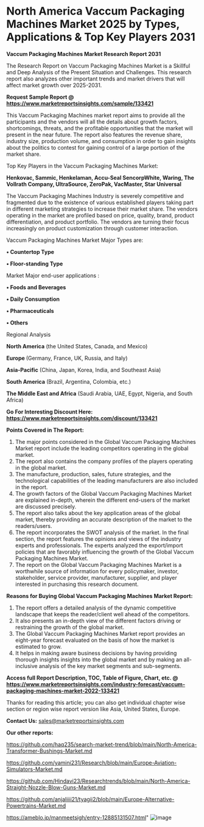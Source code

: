 # North America Vaccum Packaging Machines Market 2025 by Types, Applications & Top Key Players 2031

<strong>Vaccum Packaging Machines Market Research Report 2031</strong>

The Research Report on Vaccum Packaging Machines Market is a Skillful and Deep Analysis of the Present Situation and Challenges. This research report also analyzes other important trends and market drivers that will affect market growth over 2025-2031.

<strong>Request Sample Report @ <a href=https://www.marketreportsinsights.com/sample/133421>https://www.marketreportsinsights.com/sample/133421</a></strong>

This Vaccum Packaging Machines market report aims to provide all the participants and the vendors will all the details about growth factors, shortcomings, threats, and the profitable opportunities that the market will present in the near future. The report also features the revenue share, industry size, production volume, and consumption in order to gain insights about the politics to contest for gaining control of a large portion of the market share.

Top Key Players in the Vaccum Packaging Machines Market:

<strong>Henkovac, Sammic, Henkelaman, Accu-Seal SencorpWhite, Waring, The Vollrath Company, UltraSource, ZeroPak, VacMaster, Star Universal</strong>

The Vaccum Packaging Machines Industry is severely competitive and fragmented due to the existence of various established players taking part in different marketing strategies to increase their market share. The vendors operating in the market are profiled based on price, quality, brand, product differentiation, and product portfolio. The vendors are turning their focus increasingly on product customization through customer interaction.

Vaccum Packaging Machines Market Major Types are:

<strong>• Countertop Type

• Floor-standing Type</strong>

Market Major end-user applications :

<strong>• Foods and Beverages

• Daily Consumption

• Pharmaceuticals

• Others</strong>

Regional Analysis

</u><strong><b>North America</b></strong> (the United States, Canada, and Mexico)

<strong><b>Europe </b></strong>(Germany, France, UK, Russia, and Italy)

<strong><b>Asia-Pacific</b></strong> (China, Japan, Korea, India, and Southeast Asia)

<strong><b>South America</b></strong> (Brazil, Argentina, Colombia, etc.)

<strong><b>The Middle East and Africa</b></strong> (Saudi Arabia, UAE, Egypt, Nigeria, and South Africa)

<strong>Go For Interesting Discount Here: <a href=https://www.marketreportsinsights.com/discount/133421>https://www.marketreportsinsights.com/discount/133421</a></strong>

<strong>Points Covered in The Report:</strong>
<ol>
  <li>The major points considered in the Global Vaccum Packaging Machines Market report include the leading competitors operating in the global market.</li>
  <li>The report also contains the company profiles of the players operating in the global market.</li>
  <li>The manufacture, production, sales, future strategies, and the technological capabilities of the leading manufacturers are also included in the report.</li>
  <li>The growth factors of the Global Vaccum Packaging Machines Market are explained in-depth, wherein the different end-users of the market are discussed precisely.</li>
  <li>The report also talks about the key application areas of the global market, thereby providing an accurate description of the market to the readers/users.</li>
  <li>The report incorporates the SWOT analysis of the market. In the final section, the report features the opinions and views of the industry experts and professionals. The experts analyzed the export/import policies that are favorably influencing the growth of the Global Vaccum Packaging Machines Market.</li>
  <li>The report on the Global Vaccum Packaging Machines Market is a worthwhile source of information for every policymaker, investor, stakeholder, service provider, manufacturer, supplier, and player interested in purchasing this research document.</li>
</ol>
<strong>Reasons for Buying Global Vaccum Packaging Machines Market Report:</strong>

<ol>
  <li>The report offers a detailed analysis of the dynamic competitive landscape that keeps the reader/client well ahead of the competitors.</li>
  <li>It also presents an in-depth view of the different factors driving or restraining the growth of the global market.</li>
  <li>The Global Vaccum Packaging Machines Market report provides an eight-year forecast evaluated on the basis of how the market is estimated to grow.</li>
  <li>It helps in making aware business decisions by having providing thorough insights insights into the global market and by making an all-inclusive analysis of the key market segments and sub-segments.</li>
</ol>
<strong>Access full Report Description, TOC, Table of Figure, Chart, etc. @ <a href=https://www.marketreportsinsights.com/industry-forecast/vaccum-packaging-machines-market-2022-133421>https://www.marketreportsinsights.com/industry-forecast/vaccum-packaging-machines-market-2022-133421</a></strong>


Thanks for reading this article; you can also get individual chapter wise section or region wise report version like Asia, United States, Europe.

<strong>Contact Us:</strong>
sales@marketreportsinsights.com

<strong>Our other reports:</strong>

<a href=https://github.com/haq235/search-market-trend/blob/main/North-America-Transformer-Bushings-Market.md>https://github.com/haq235/search-market-trend/blob/main/North-America-Transformer-Bushings-Market.md</a>

<a href=https://github.com/yamini231/Research/blob/main/Europe-Aviation-Simulators-Market.md>https://github.com/yamini231/Research/blob/main/Europe-Aviation-Simulators-Market.md</a>

<a href=https://github.com/Hindavi23/Researchtrends/blob/main/North-America-Straight-Nozzle-Blow-Guns-Market.md>https://github.com/Hindavi23/Researchtrends/blob/main/North-America-Straight-Nozzle-Blow-Guns-Market.md</a>

<a href=https://github.com/anjaliiii21/tyagii2/blob/main/Europe-Alternative-Powertrains-Market.md>https://github.com/anjaliiii21/tyagii2/blob/main/Europe-Alternative-Powertrains-Market.md</a>

<a href=https://ameblo.jp/manmeetsigh/entry-12885131507.html>https://ameblo.jp/manmeetsigh/entry-12885131507.html</a>"
![image](https://github.com/user-attachments/assets/ff1cde00-34f2-4167-82b5-06b9ac28103e)
